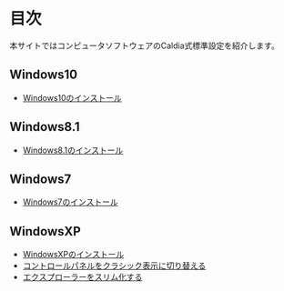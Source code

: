 # 目次

本サイトではコンピュータソフトウェアのCaldia式標準設定を紹介します。

## Windows10

- [Windows10のインストール](win10/install.md)


## Windows8.1

- [Windows8.1のインストール](win81/install.md)


## Windows7

- [Windows7のインストール](win7/install.md)


## WindowsXP

- [WindowsXPのインストール](winxp/install.md)
- [コントロールパネルをクラシック表示に切り替える](winxp/controlpanel-classic.md)
- [エクスプローラーをスリム化する](winxp/explorer-slim.md)

<!--  
- [Windowsコンポーネントの追加と削除](winxp/default-disabled.md)
- [リモートアシスタンスの無効化](winxp/remote-assistant-disabled.md)
- [リモートデスクトップの有効化](winxp/remote-desktop-disabled.md)
- [システムの復元を無効化](winxp/system-backup-disabled.md)
- [エラー報告を無効にする](winxp/error-report-disabled.md)
- [デバッグの書き込みなし](winxp/debug-disabled.md)
- [仮想メモリをシステム管理サイズ](winxp/virtual-memory-system-size.md)  
-->